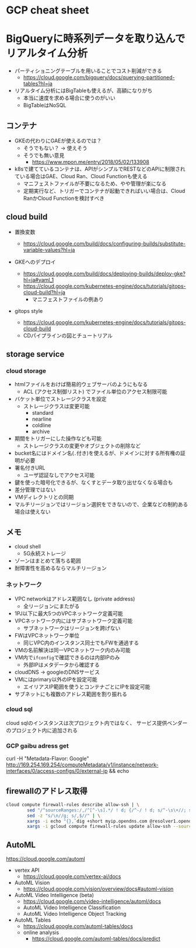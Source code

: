 # GCP cheat sheet

# BigQueryに時系列データを取り込んでリアルタイム分析

- パーティショニングテーブルを用いることでコスト削減ができる
    - https://cloud.google.com/bigquery/docs/querying-partitioned-tables?hl=ja
- リアルタイム分析にはBigTableも使えるが、高額になりがち
    - 本当に速度を求める場合に使うのがいい
    - BigTableはNoSQL

## コンテナ

- GKEの代わりにGAEが使えるのでは？
    - そうでもない？ -> 使えそう
    - そうでも無い意見
        - <https://www.mpon.me/entry/2018/05/02/133908>
- k8sで建てているコンテナは、APIがシンプルでRESTなどのAPIに制限されている場合はGAE、Cloud Ran、Cloud Functionも使える
    - マニフェストファイルが不要になるため、やや管理が楽になる
    - 定期実行など、トリガーでコンテナが起動できればいい場合は、Cloud RanかCloud Functionを検討すべき


## cloud build

- 置換変数
    - <https://cloud.google.com/build/docs/configuring-builds/substitute-variable-values?hl=ja>
- GKEへのデプロイ
    - <https://cloud.google.com/build/docs/deploying-builds/deploy-gke?hl=ja#yaml_1>
    - <https://cloud.google.com/kubernetes-engine/docs/tutorials/gitops-cloud-build?hl=ja>
        - マニフェストファイルの例あり

- gitops style
    - <https://cloud.google.com/kubernetes-engine/docs/tutorials/gitops-cloud-build>
    - CDパイプラインの図とチュートリアル


## storage service

### cloud storage

- htmlファイルをおけば簡易的ウェブサーバのようにもなる
    - ACL (アクセス制御リスト) でファイル単位のアクセス制限可能
- バケット単位でストレージクラスを設定
    - ストレージクラスは変更可能
        - standard
        - nearline
        - coldline
        - archive
- 期間をトリガーにした操作なども可能
    - ストレージクラスの変更やオブジェクトの削除など
- bucket名にはドメイン名(`.`付き)を使えるが、ドメインに対する所有権の証明が必要
- 署名付きURL
    - ユーザ認証なしでアクセス可能
- 鍵を使った暗号化できるが、なくすとデータ取り出せなくなる場合も
- 差分管理ではない
- VMディレクトリとの同期
- マルチリージョンではリージョン選択をできないので、企業などの制約ある場合は使えない

## メモ

- cloud shell
    - 5G永続ストレージ
- ゾーンはまとめて落ちる範囲
- 耐障害性を高めるならマルチリージョン

### ネットワーク

- VPC networkはアドレス範囲なし (private address)
    - 全リージョンにまたがる
- 1PJ以下に最大5つのVPCネットワーク定義可能
- VPCネットワーク内にはサブネットワーク定義可能
    - サブネットワークはリージョンを跨げない
- FWはVPCネットワーク単位
    - 同じVPC内のインスタンス同士でもFWを通過する
- VMの名前解決は同一VPCネットワーク内のみ可能
- VM内で`ifconfig`で確認できるのは内部IPのみ
    - 外部IPはメタデータから確認する
- cloudDNS -> googleのDNSサービス
- VMにはprimary以外のIPを設定可能
    - エイリアスIP範囲を使うとコンテナごとにIPを設定可能
- サブネットにも複数のアドレス範囲を割り振れる

### cloud sql

cloud sqlのインスタンスは次プロジェクト内ではなく、
サービス提供ベンダーのプロジェクト内に追加される


### GCP gaibu adress get
curl -H "Metadata-Flavor: Google" http://169.254.169.254/computeMetadata/v1/instance/network-interfaces/0/access-configs/0/external-ip && echo

## firewallのアドレス取得

```sh
cloud compute firewall-rules describe allow-ssh | \
        sed "/^sourceRanges:/,/^[^-\s].*/ ! d; {/^-/ ! d; s/^-\s\+//; s/$/,/}" | \
        sed -z "s/\n//g; s/,$//" | \
        xargs -i echo "{},`dig +short myip.opendns.com @resolver1.opendns.com`/32" | \
        xargs -i gcloud compute firewall-rules update allow-ssh --source-ranges={}
```

## AutoML

<https://cloud.google.com/automl>

- vertex API
    - <https://cloud.google.com/vertex-ai/docs>
- AutoML Vision
    - <https://cloud.google.com/vision/overview/docs#automl-vision>
- AutoML Video Intelligence (beta)
    - <https://cloud.google.com/video-intelligence/automl/docs>
    - AutoML Video Intelligence Classification
    - AutoML Video Intelligence Object Tracking
- AutoML Tables
    - <https://cloud.google.com/automl-tables/docs>
    - online analysis
        - <https://cloud.google.com/automl-tables/docs/predict>
